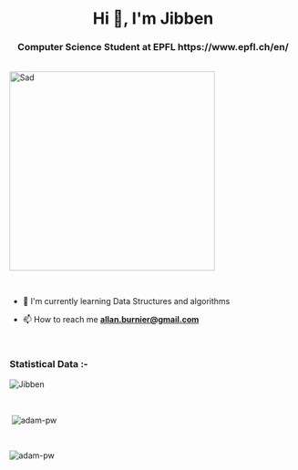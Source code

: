 <h1 align="center">Hi 👋, I'm Jibben</h1>
<h3 align="center">Computer Science Student at EPFL <a>https://www.epfl.ch/en/</a></h3>

<br>   <img src="https://24.media.tumblr.com/03c9505cfe9473d13619cd18a98d90e5/tumblr_n3xetmlDS41qav3uso1_500.gif" alt="Sad" width="360" height="350"> 

<br>


- 🌱 I'm currently learning Data Structures and algorithms

- 📫 How to reach me **allan.burnier@gmail.com**

<br>

<h3>Statistical Data :-</h3>
<p><img align="center"
    src="https://github-readme-stats.vercel.app/api/top-langs/?username=jiibben&langs_count=8)](https://github.com/anuraghazra/github-readme-stats"
    alt="Jibben" 
    bg_color=#808080/></p>

<br>


<p>&nbsp;<img align="center" src="https://github-readme-stats.vercel.app/api?username=Jiibben&show_icons=true&locale=en&bg_color=0d1117&text_color=ffffff&repo=convoychat"
    alt="adam-pw" /></p>

<br>

<p><img align="center" src="https://github-readme-streak-stats.herokuapp.com/?user=Jiibben&theme=dark&background=0d1117&date_format=M%20j%5B%2C%20Y%5D" alt="adam-pw" /></p>

